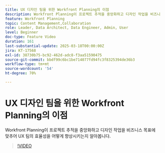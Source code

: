 ```yaml
---
title: UX 디자인 팀을 위한 Workfront Planning의 이점
description: Workfront Planning이 프로젝트 추적을 중앙화하고 디자인 작업을 비즈니스 목표에 맞추어 UX 팀의 효율성을 어떻게 향상시키는지 알아봅니다.
feature: Workfront Planning
topic: Content Management,Collaboration
role: Leader, Data Architect, Data Engineer, Admin, User
level: Beginner
doc-type: Feature Video
duration: 161
last-substantial-update: 2025-03-18T00:00:00Z
jira: KT-17568
exl-id: 38730b75-bc92-462d-adc8-f3aa51590475
source-git-commit: bbdf99c6bc1be714077fd94fc3f8325394de36b3
workflow-type: tm+mt
source-wordcount: '54'
ht-degree: 70%

---
```


# UX 디자인 팀을 위한 Workfront Planning의 이점

Workfront Planning이 프로젝트 추적을 중앙화하고 디자인 작업을 비즈니스 목표에 맞추어 UX 팀의 효율성을 어떻게 향상시키는지 알아봅니다.

>[!VIDEO](https://video.tv.adobe.com/v/3452187/?learn=on&enablevpops=1&captions=kor)
